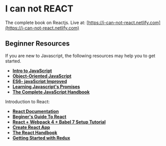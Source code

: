 # I can not REACT
The complete book on Reactjs. Live at: [https://i-can-not-react.netlify.com](https://i-can-not-react.netlify.com)

## Beginner Resources

If you are new to Javascript, the following resources may help you to get started.

* **[Intro to JavaScript](https://in.udacity.com/course/intro-to-javascript--ud803-india)**
* **[Object-Oriented JavaScript](https://in.udacity.com/course/object-oriented-javascript--ud015)**
* **[ES6- javaScript Improved](https://in.udacity.com/course/es6-javascript-improved--ud356)**
* **[Learning Javascript's Promises](https://in.udacity.com/course/javascript-promises--ud898)**
* **[The Complete JavaScript Handbook](https://medium.freecodecamp.org/the-complete-javascript-handbook-f26b2c71719c)** 

Introduction to React:
* **[React Documentation](https://reactjs.org/docs/getting-started.html)**
* **[Beginer's Guide To React](https://egghead.io/courses/the-beginner-s-guide-to-react)**
* **[React + Webpack 4 + Babel 7 Setup Tutorial](https://www.robinwieruch.de/minimal-react-webpack-babel-setup/)**
* **[Create React App](https://github.com/facebook/create-react-app)**
* **[The React Handbook](https://medium.freecodecamp.org/the-react-handbook-b71c27b0a795)**
* **[Getting Started with Redux](https://egghead.io/courses/getting-started-with-redux)**
